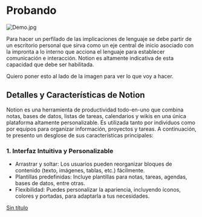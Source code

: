 # Probando

![Demo.jpg](77128fee-4091-4c74-8594-f8e4c444162b.png)

Para hacer un perfilado de las implicaciones de lenguaje se debe partir de un escritorio personal que sirva como un eje central de inicio asociado con la impronta a lo interno que acciona el lenguaje para establecer comunicación e interacción. Notion es altamente indicativa de esta capacidad que debe ser habilitada.

Quiero poner esto al lado de la imagen para ver lo que voy a hacer.

## Detalles y Características de Notion

Notion es una herramienta de productividad todo-en-uno que combina notas, bases de datos, listas de tareas, calendarios y wikis en una única plataforma altamente personalizable. Es utilizada tanto por individuos como por equipos para organizar información, proyectos y tareas. A continuación, te presento un desglose de sus características principales:

### 1. Interfaz Intuitiva y Personalizable

- Arrastrar y soltar: Los usuarios pueden reorganizar bloques de contenido (texto, imágenes, tablas, etc.) fácilmente.
- Plantillas predefinidas: Incluye plantillas para notas, tareas, agendas, bases de datos, entre otras.
- Flexibilidad: Puedes personalizar la apariencia, incluyendo íconos, colores y portadas, para adaptarla a tus necesidades.

[Sin título](Sin%20ti%CC%81tulo%2017629bf381d58024999bd6391a70d7ef.csv)